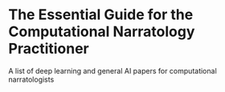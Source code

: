 # The Essential Guide for the Computational Narratology Practitioner
A list of deep learning and general AI papers for computational narratologists
